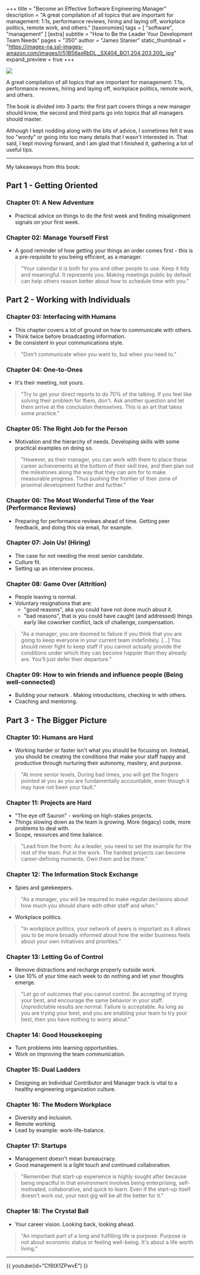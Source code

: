 +++
title = "Become an Effective Software Engineering Manager"
description = "A great compilation of all topics that are important for management: 1:1s, performance reviews, hiring and laying off, workplace politics, remote work, and others."
[taxonomies]
tags = [ "software", "management" ]
[extra]
subtitle = "How to Be the Leader Your Development Team Needs"
pages = "350"
author = "James Stanier"
static_thumbnail = "https://images-na.ssl-images-amazon.com/images/I/51B56axRbDL._SX404_BO1,204,203,200_.jpg"
expand_preview = true
+++

<a target="_blank" href="https://amzn.to/3xVEzEG">
    <img border="0" src="https://images-na.ssl-images-amazon.com/images/I/51B56axRbDL._SX404_BO1,204,203,200_.jpg" >
</a>

A great compilation of all topics that are important for management: 1:1s, performance reviews, hiring and laying off,
workplace politics, remote work, and others.

The book is divided into 3 parts: the first part covers things a new manager should know, the second and third parts go
into topics that all managers should master.

<!-- more -->

Although I kept nodding along with the bits of advice, I sometimes felt it was too "wordy" or going into too many
details that I wasn't interested in. That said, I kept moving forward, and I am glad that I finished it, gathering a lot
of useful tips.

---

My takeaways from this book:

## Part 1 - Getting Oriented

### Chapter 01: A New Adventure

- Practical advice on things to do the first week and finding misalignment signals on your first week.

### Chapter 02: Manage Yourself First

- A good reminder of how getting your things an order comes first - this is a pre-requisite to you being efficient, as a
  manager.

> "Your calendar it is both for you and other people to use. Keep it tidy and meaningful. It represents you. Making meetings public by default can help others reason better about how to schedule time with you."

## Part 2 - Working with Individuals

### Chapter 03: Interfacing with Humans

- This chapter covers a lot of ground on how to communicate with others.
- Think twice before broadcasting information.
- Be consistent in your communications style.

> "Don't communicate when you want to, but when you need to."

### Chapter 04: One-to-Ones

- It's their meeting, not yours.

> "Try to get your direct reports to do 70% of the talking. If you feel like solving their problem for them, don't. Ask another question and let them arrive at the conclusion themselves. This is an art that takes some practice."

### Chapter 05: The Right Job for the Person

- Motivation and the hierarchy of needs. Developing skills with some practical examples on doing so.

> "However, as their manager, you can work with them to place these career achievements at the bottom of their skill tree, and then plan out the milestones along the way that they can aim for to make measurable progress. Thus pushing the frontier of their zone of proximal development further and further."

### Chapter 06: The Most Wonderful Time of the Year (Performance Reviews)

- Preparing for performance reviews ahead of time. Getting peer feedback, and doing this via email, for example.

### Chapter 07: Join Us! (Hiring)

- The case for not needing the most senior candidate.
- Culture fit.
- Setting up an interview process.

### Chapter 08: Game Over (Attrition)

- People leaving is normal.
- Voluntary resignations that are:
    - "good reasons", aka you could have not done much about it.
    - "bad reasons", that is you could have caught (and addressed) things early like coworker conflict, lack of
      challenge, compensation.

> "As a manager, you are doomed to failure if you think that you are going to keep everyone in your current team indefinitely. [...]
> You should never fight to keep staff if you cannot actually provide the conditions under which they can become happier than they already are. You'll just defer their departure."

### Chapter 09: How to win friends and influence people (Being well-connected)

- Building your network . Making introductions, checking in with others.
- Coaching and mentoring.

## Part 3 - The Bigger Picture

### Chapter 10: Humans are Hard

- Working harder or faster isn't what you should be focusing on. Instead, you should be creating the conditions that
  make your staff happy and productive through nurturing their autonomy, mastery, and purpose.

> "At more senior levels, During bad times, you will get the fingers pointed at you as you are fundamentally accountable, even though it may have not been your fault."

### Chapter 11: Projects are Hard

- "The eye off Sauron" - working on high-stakes projects.
- Things slowing down as the team is growing. More (legacy) code, more problems to deal with.
- Scope, resources and time balance.

> "Lead from the front: As a leader, you need to set the example for the rest of the team. Put in the work. The hardest projects can become career-defining moments. Own them and be there."

### Chapter 12: The Information Stock Exchange

- Spies and gatekeepers.

> "As a manager, you will be required to make regular decisions about how much you should share with other staff and when."

- Workplace politics.

> "In workplace politics, your network of peers is important as it allows you to be more broadly informed about how the wider business feels about your own initiatives and priorities."

### Chapter 13: Letting Go of Control

- Remove distractions and recharge properly outside work.
- Use 10% of your time each week to do nothing and let your thoughts emerge.

> "Let go of outcomes that you cannot control. Be accepting of trying your best, and encourage the same behavior in your staff. Unpredictable results are normal. Failure is acceptable. As long as you are trying your best, and you are enabling your team to try your best, then you have nothing to worry about."

### Chapter 14: Good Housekeeping

- Turn problems into learning opportunities.
- Work on improving the team communication.

### Chapter 15: Dual Ladders

- Designing an Individual Contributor and Manager track is vital to a healthy engineering organization culture.

### Chapter 16: The Modern Workplace

- Diversity and inclusion.
- Remote working.
- Lead by example: work-life-balance.

### Chapter 17: Startups

- Management doesn't mean bureaucracy. 
- Good management is a light touch and continued collaboration.

> "Remember that start-up experience is highly sought after because being impactful in that environment involves being enterprising, self-motivated, collaborative, and quick to learn. Even if the start-up itself doesn't work out, your next gig will be all the better for it."

### Chapter 18: The Crystal Ball

- Your career vision. Looking back, looking ahead.

> "An important part of a long and fulfilling life is purpose. Purpose is not about economic status or feeling well-being. It's about a life worth living."

---

{{ youtube(id="Cf6tX1ZPwvE") }}
